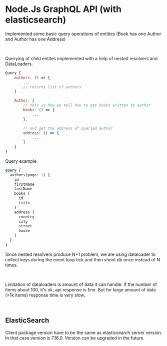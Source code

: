 # Node.Js GraphQL API (with elasticsearch)

Implemented some basic query operations of entities (Book has one Author and Author has one Address)

<br>

Querying of child entites implemented with a help of nested resolvers and DataLoaders.

```js
Query {
    authors: () => {
        ...
        // returns list of authors
    }

    Author: {
        // this is how we tell how to get books written by author
        books: () => {
            ...
        },

        // and get the address of queried author
        address: () => {
            ...
        }
    }
}

```

Query example

```graphql
query {
  authors(page: 1) {
    id
    firstName
    lastName
    books {
      id
      title
    }
    address {
      country
      city
      street
      house
    }
  }
}
```

Since nested resolvers produce N+1 problem, we are using dataloader to collect keys during the event loop tick and then shoot db once instead of N times.

<br>

Limitation of dataloaders is amount of data it can handle. If the number of items about 100, it's ok, api response is fine. But for large amount of data (>1k items) response time is very slow.

<br>

## ElasticSearch

Client package version have to be the same as elasticsearch server version. In that case version is 7.16.0. Version can be upgraded in the future.
